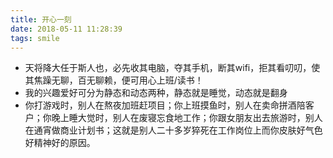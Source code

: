 ```yaml
---
title: 开心一刻
date: 2018-05-11 11:28:39
tags: smile
---
```


- 天将降大任于斯人也，必先收其电脑，夺其手机，断其wifi，拒其看叨叨，使其焦躁无聊，百无聊赖，便可用心上班/读书！ 
- 我的兴趣爱好可分为静态和动态两种，静态就是睡觉，动态就是翻身 
- 你打游戏时，别人在熬夜加班赶项目；你上班摸鱼时，别人在卖命拼酒陪客户；你晚上睡大觉时，别人在废寝忘食地工作；你跟女朋友出去旅游时，别人在通宵做商业计划书；这就是别人二十多岁猝死在工作岗位上而你皮肤好气色好精神好的原因。 